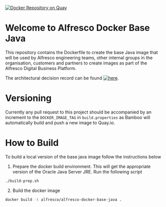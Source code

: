 [![Docker Repository on Quay](https://quay.io/repository/alfresco/alfresco-base-java/status?token=7b035610-24b5-4ed7-a95f-6e812628cd8e "Docker Repository on Quay")](https://quay.io/repository/alfresco/alfresco-base-java)

# Welcome to Alfresco Docker Base Java

This repository contains the Dockerfile to create the base Java image that will be used by Alfresco engineering teams, other internal groups in the organisation, customers and partners to create images as part of the Alfresco Digital Business Platform.

The architectural decision record can be found [![here](https://img.shields.io/badge/Bamboo-PRIVATE-red.svg)](https://github.com/Alfresco/alfresco-anaxes-shipyard/blob/master/docs/adrs/0005-base-java-docker-image-composition.md).

# Versioning

Currently any pull request to this project should be accompanied by an increment to the `DOCKER_IMAGE_TAG` in `build.properties` as Bamboo will automatically build and push a new image to Quay.io.

# How to Build

To build a local version of the base java image follow the instructions below

1. Prepare the docker build environment. This will get the appropriate version of the Oracle Java Server JRE. Run the following script
```bash
./build-prep.sh
```

2. Build the docker image
```bash
docker build -t alfresco/alfresco-docker-base-java .
```